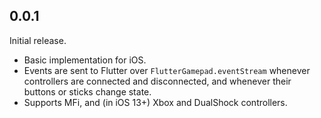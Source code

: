 ## 0.0.1

Initial release.

* Basic implementation for iOS.
* Events are sent to Flutter over `FlutterGamepad.eventStream` whenever controllers are connected and disconnected, and whenever their buttons or sticks change state.
* Supports MFi, and (in iOS 13+) Xbox and DualShock controllers.
